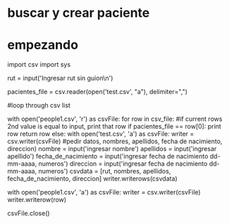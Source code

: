 # buscar y crear paciente
# empezando

import csv
import sys

rut = input('Ingresar rut sin guion\n')

pacientes_file = csv.reader(open('test.csv', "a"), delimiter=",")

#loop through csv list

with open('people1.csv', 'r') as csvFile:
  for row in csv_file:
      #if current rows 2nd value is equal to input, print that row
      if pacientes_file == row[0]:
          print row
          return row
      else:
        with open('test.csv', 'a') as csvFile:
        writer = csv.writer(csvFile)          #pedir datos, nombres, apellidos, fecha de nacimiento, direccion)
        nombre = input('ingresar nombre')
        apellidos = input('ingresar apellido')
        fecha_de_nacimiento = input('ingresar fecha de nacimiento dd-mm-aaaa, numeros')
        direccion = input('ingresar fecha de nacimiento dd-mm-aaaa, numeros')
        csvdata = [rut, nombres, apellidos, fecha_de_nacimiento, direccion]
        writer.writerows(csvdata)

      
          





with open('people1.csv', 'a') as csvFile:
    writer = csv.writer(csvFile)
    writer.writerow(row)

csvFile.close()
        

